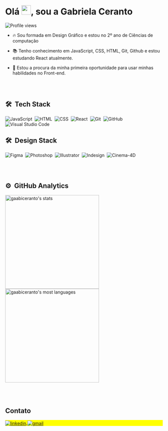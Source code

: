 
<h1 align="left">Olá <img src="https://raw.githubusercontent.com/kaueMarques/kaueMarques/master/hi.gif" height="30px">, sou a Gabriela Ceranto</h1>
<p align="left"> <img src="https://komarev.com/ghpvc/?username=maykbrito&color=yellow" alt="Profile views" /> </p>

- 🔥 Sou formada em Design Gráfico e estou no 2º ano de Ciências de computação 

- 📚 Tenho conhecimento em JavaScript, CSS, HTML, Git, Github e estou estudando React atualmente.

- 🔭 Estou a procura da minha primeira oportunidade para usar minhas habilidades no Front-end.



<br><br>

## 🛠 &nbsp;Tech Stack

![JavaScript](https://img.shields.io/badge/-JavaScript-05122A?style=flat&logo=javascript)&nbsp;
![HTML](https://img.shields.io/badge/-HTML-05122A?style=flat&logo=HTML5)&nbsp;
![CSS](https://img.shields.io/badge/-CSS-05122A?style=flat&logo=CSS3&logoColor=1572B6)&nbsp;
![React](https://img.shields.io/badge/-React-05122A?style=flat&logo=react)&nbsp;
![Git](https://img.shields.io/badge/-Git-05122A?style=flat&logo=git)&nbsp;
![GitHub](https://img.shields.io/badge/-GitHub-05122A?style=flat&logo=github)&nbsp;
![Visual Studio Code](https://img.shields.io/badge/-Visual%20Studio%20Code-05122A?style=flat&logo=visual-studio-code&logoColor=007ACC)&nbsp;

## 🛠 &nbsp;Design Stack
![Figma](https://img.shields.io/badge/-Figma-05122A?style=flat&logo=figma)&nbsp;
![Photoshop](https://img.shields.io/badge/-Photoshop-05122A?style=flat&logo=adobePhotoshop)&nbsp;
![Illustrator](https://img.shields.io/badge/-Illustrator-05122A?style=flat&logo=adobeIllustrator)&nbsp;
![Indesign](https://img.shields.io/badge/-Indesign-05122A?style=flat&logo=adobeIndesign)&nbsp;
![Cinema-4D](https://img.shields.io/badge/-Cinema4D-05122A?style=flat&logo=cinema4d)&nbsp;



<br><br>

## ⚙️ &nbsp;GitHub Analytics

<p align="left">
<img width="300em" src="https://github-readme-stats.vercel.app/api?username=gaabiceranto&show_icons=true&theme=vision-friendly-dark" alt="gaabiceranto's stats"/>
<img width="300em" src="https://github-readme-stats.vercel.app/api/top-langs/?username=gaabiceranto&layout=compact&theme=vision-friendly-dark" alt="gaabiceranto's most languages"/>
</p>


<br><br>

## Contato

<p align="left" style="background:yellow">
<a href="https://www.linkedin.com/in/gabriela-ceranto-730304159/" target="_blank">
  <img align="center" src="https://img.shields.io/badge/-gabrielaceranto-05122A?style=flat&logo=linkedin" alt="linkedin"/>
</a>
  <a href="mailto:gabiceranto@gmail.com" target="_blank">
  <img align="center" src="https://img.shields.io/badge/-gabiceranto-05122A?style=flat&logo=gmail" alt="gmail"/>
</a>
 


